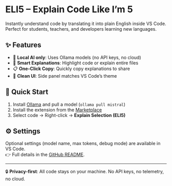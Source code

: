 # ELI5 – Explain Code Like I’m 5

Instantly understand code by translating it into plain English inside VS Code.  
Perfect for students, teachers, and developers learning new languages.  

## ✨ Features
- 🤖 **Local AI only**: Uses Ollama models (no API keys, no cloud)  
- 📖 **Smart Explanations**: Highlight code or explain entire files  
- 📋 **One-Click Copy**: Quickly copy explanations to share  
- 🎨 **Clean UI**: Side panel matches VS Code’s theme  

## 🚀 Quick Start
1. Install [Ollama](https://ollama.com/download) and pull a model (`ollama pull mistral`)  
2. Install the extension from the [Marketplace](https://marketplace.visualstudio.com/items?itemName=amishgaur.eli5-vscode)  
3. Select code → Right-click → **Explain Selection (ELI5)**  


## ⚙️ Settings
Optional settings (model name, max tokens, debug mode) are available in VS Code.  
👉 Full details in the [GitHub README](https://github.com/amish-gaur/eli5-vscodeextension).  

---

🔒 **Privacy-first**: All code stays on your machine. No API keys, no telemetry, no cloud.
